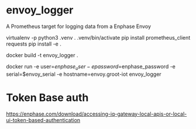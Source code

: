 # envoy_logger
A Prometheus target for logging data from a Enphase Envoy

virtualenv -p python3 .venv
. .venv/bin/activate
pip install  prometheus_client requests
pip install -e .

docker build -t envoy_logger .

docker run -e user=$enphase_user -e password=$enphase_password -e serial=$envoy_serial -e hostname=envoy.groot-iot envoy_logger

# Token Base auth
https://enphase.com/download/accessing-iq-gateway-local-apis-or-local-ui-token-based-authentication

